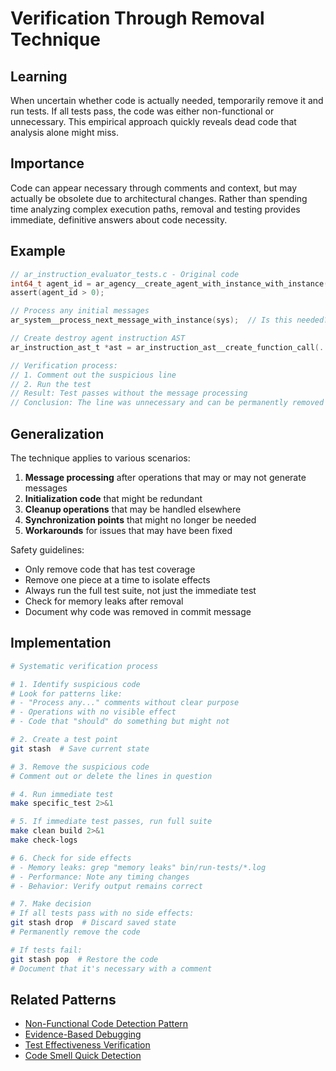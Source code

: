 # Verification Through Removal Technique

## Learning
When uncertain whether code is actually needed, temporarily remove it and run tests. If all tests pass, the code was either non-functional or unnecessary. This empirical approach quickly reveals dead code that analysis alone might miss.

## Importance
Code can appear necessary through comments and context, but may actually be obsolete due to architectural changes. Rather than spending time analyzing complex execution paths, removal and testing provides immediate, definitive answers about code necessity.

## Example
```c
// ar_instruction_evaluator_tests.c - Original code
int64_t agent_id = ar_agency__create_agent_with_instance_with_instance(agency, "destroy_test_method", "1.0.0", NULL);
assert(agent_id > 0);

// Process any initial messages
ar_system__process_next_message_with_instance(sys);  // Is this needed?

// Create destroy agent instruction AST
ar_instruction_ast_t *ast = ar_instruction_ast__create_function_call(...);

// Verification process:
// 1. Comment out the suspicious line
// 2. Run the test
// Result: Test passes without the message processing
// Conclusion: The line was unnecessary and can be permanently removed
```

## Generalization
The technique applies to various scenarios:
1. **Message processing** after operations that may or may not generate messages
2. **Initialization code** that might be redundant
3. **Cleanup operations** that may be handled elsewhere
4. **Synchronization points** that might no longer be needed
5. **Workarounds** for issues that may have been fixed

Safety guidelines:
- Only remove code that has test coverage
- Remove one piece at a time to isolate effects
- Always run the full test suite, not just the immediate test
- Check for memory leaks after removal
- Document why code was removed in commit message

## Implementation
```bash
# Systematic verification process

# 1. Identify suspicious code
# Look for patterns like:
# - "Process any..." comments without clear purpose
# - Operations with no visible effect
# - Code that "should" do something but might not

# 2. Create a test point
git stash  # Save current state

# 3. Remove the suspicious code
# Comment out or delete the lines in question

# 4. Run immediate test
make specific_test 2>&1

# 5. If immediate test passes, run full suite
make clean build 2>&1
make check-logs

# 6. Check for side effects
# - Memory leaks: grep "memory leaks" bin/run-tests/*.log
# - Performance: Note any timing changes
# - Behavior: Verify output remains correct

# 7. Make decision
# If all tests pass with no side effects:
git stash drop  # Discard saved state
# Permanently remove the code

# If tests fail:
git stash pop  # Restore the code
# Document that it's necessary with a comment
```

## Related Patterns
- [Non-Functional Code Detection Pattern](non-functional-code-detection-pattern.md)
- [Evidence-Based Debugging](evidence-based-debugging.md)
- [Test Effectiveness Verification](test-effectiveness-verification.md)
- [Code Smell Quick Detection](code-smell-quick-detection.md)